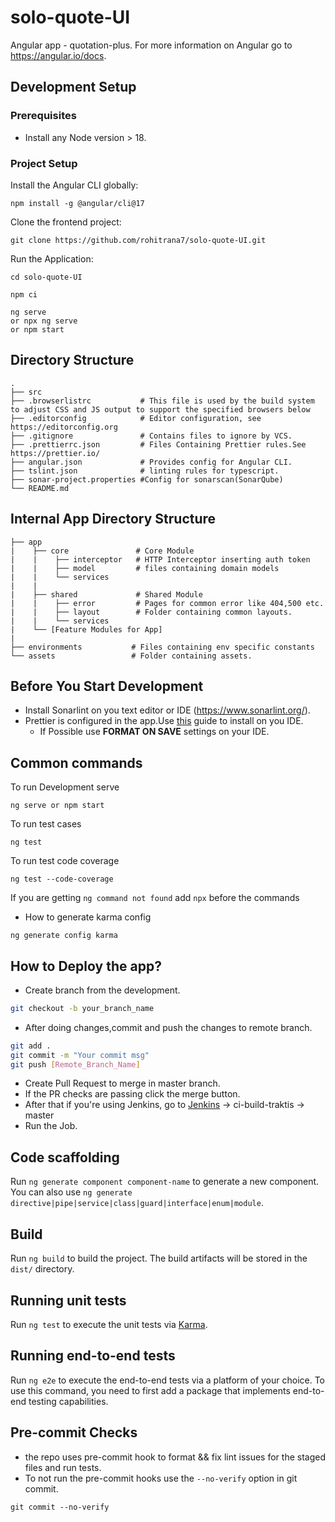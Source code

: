# solo-quote-UI
Angular app - quotation-plus.
For more information on Angular go to https://angular.io/docs.

## Development Setup

### Prerequisites

- Install any Node version > 18.

### Project Setup

Install the Angular CLI globally:

```
npm install -g @angular/cli@17
```

Clone the frontend project:

```
git clone https://github.com/rohitrana7/solo-quote-UI.git
```

Run the Application:

```
cd solo-quote-UI

npm ci

ng serve
or npx ng serve
or npm start
```

## Directory Structure

    .
    ├── src
    ├── .browserlistrc           # This file is used by the build system to adjust CSS and JS output to support the specified browsers below
    ├── .editorconfig            # Editor configuration, see https://editorconfig.org
    ├── .gitignore               # Contains files to ignore by VCS.
    ├── .prettierrc.json         # Files Containing Prettier rules.See https://prettier.io/
    ├── angular.json             # Provides config for Angular CLI.
    ├── tslint.json              # linting rules for typescript.
    ├── sonar-project.properties #Config for sonarscan(SonarQube)
    └── README.md

## Internal App Directory Structure

    ├── app
    |    ├── core               # Core Module
    |    |    ├── interceptor   # HTTP Interceptor inserting auth token
    |    |    ├── model         # files containing domain models
    |    |    └── services
    |    |
    |    ├── shared             # Shared Module
    |    |    ├── error         # Pages for common error like 404,500 etc.
    |    |    ├── layout        # Folder containing common layouts.
    |    |    └── services
    |    └── [Feature Modules for App]
    |
    ├── environments           # Files containing env specific constants
    └── assets                 # Folder containing assets.

## Before You Start Development

- Install Sonarlint on you text editor or IDE (https://www.sonarlint.org/).
- Prettier is configured in the app.Use [this] guide to install on you IDE.
  - If Possible use **FORMAT ON SAVE** settings on your IDE.

## Common commands

To run Development serve

```
ng serve or npm start
```

To run test cases

```
ng test
```

To run test code coverage

```
ng test --code-coverage
```

If you are getting `ng command not found` add `npx` before the commands

- How to generate karma config
```
ng generate config karma
```

## How to Deploy the app?

- Create branch from the development.

```bash
git checkout -b your_branch_name
```

- After doing changes,commit and push the changes to remote branch.

```bash
git add .
git commit -m "Your commit msg"
git push [Remote_Branch_Name]
```

- Create Pull Request to merge in master branch.
- If the PR checks are passing click the merge button.
- After that if you're using Jenkins, go to [Jenkins][jenkinsurl] -> ci-build-traktis -> master
- Run the Job.

## Code scaffolding

Run `ng generate component component-name` to generate a new component. You can also use `ng generate directive|pipe|service|class|guard|interface|enum|module`.

## Build

Run `ng build` to build the project. The build artifacts will be stored in the `dist/` directory.

## Running unit tests

Run `ng test` to execute the unit tests via [Karma](https://karma-runner.github.io).

## Running end-to-end tests

Run `ng e2e` to execute the end-to-end tests via a platform of your choice. To use this command, you need to first add a package that implements end-to-end testing capabilities.

## Pre-commit Checks

- the repo uses pre-commit hook to format && fix lint issues for the staged files and run tests.
- To not run the pre-commit hooks use the `--no-verify` option in git commit.

```
git commit --no-verify
```

[this]: https://prettier.io/docs/en/editors.html
[jenkinsurl]: https://ci-jenkins.com
